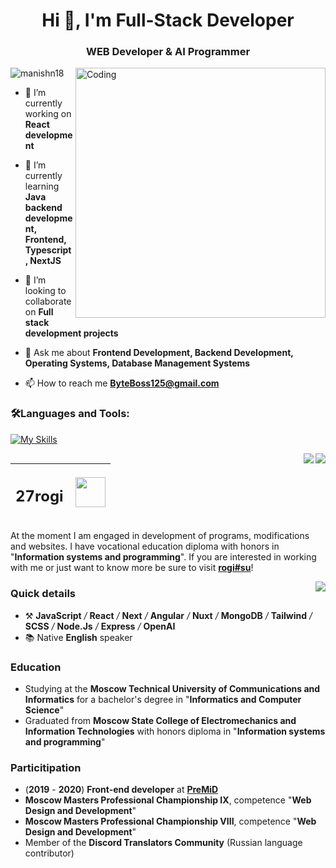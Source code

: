 <h1 align="center">Hi 👋, I'm Full-Stack Developer</h1>
<h3 align="center"> WEB Developer & AI Programmer</h3>
<img align="right" alt="Coding" width="400" src="https://media2.giphy.com/media/qgQUggAC3Pfv687qPC/giphy.gif">

<p align="left"> <img src="https://komarev.com/ghpvc/?username=manishn18&label=Profile%20views&color=0e75b6&style=flat" alt="manishn18" /> </p>

- 🔭 I’m currently working on **React development**

- 🌱 I’m currently learning **Java backend development, Frontend, Typescript, NextJS**

- 👯 I’m looking to collaborate on **Full stack development projects**

- 💬 Ask me about **Frontend Development, Backend Development, Operating Systems, Database Management Systems**

- 📫 How to reach me **ByteBoss125@gmail.com**

<h3 align="left">🛠Languages and Tools:</h3>

  [![My Skills](https://skillicons.dev/icons?i=react,vite,materialui,html,css,tailwind,bootstrap,js,firebase,express,nodejs,mongodb,postman,figma,git)](#)

<img align="right" src="https://img.shields.io/endpoint?url=https%3A%2F%2Fhits.dwyl.com%2F27rogi%2F27rogi.json&style=flat-square&label=%F0%9F%A7%AA%20profile%20views&labelColor=393e43&color=4ecba4" /> [<img align="right" src="https://www.codewars.com/users/27rogi/badges/small" />](https://www.codewars.com/users/27rogi)

| <h2><b>27rogi</b></h2> | <img align="right" width="48" src="https://media4.giphy.com/media/7ai7UN3xf5b1JVYiQd/giphy.gif"> |
| :--- | ---: |  

At the moment I am engaged in development of programs, modifications and websites. I have vocational education diploma with honors in "**Information systems and programming**".
If you are interested in working with me or just want to know more be sure to visit [__**rogi#su**__](https://rogi.su)!

<img align="right" src="https://github-readme-stats.vercel.app/api/top-langs/?username=27rogi&custom_title=%F0%9F%94%A5%20Most%20used%20languages&title_color=4ecba4&text_color=fff&langs_count=6&border_color=393e43&bg_color=121214&card_width=200" />

### Quick details

- ⚒️ **JavaScript** */* **React** */* **Next** */* **Angular** */* **Nuxt** */* **MongoDB** */* **Tailwind** */* **SCSS** */* **Node.Js** */* **Express** */* **OpenAI**
- 📚 Native **English** speaker

### Education
- Studying at the **Moscow Technical University of Communications and Informatics** for a bachelor's degree in "**Informatics and Computer Science**"
- Graduated from **Moscow State College of Electromechanics and Information Technologies** with honors diploma in "**Information systems and programming**"

### Particitipation

- (**2019** - **2020**) **Front-end developer** at [**PreMiD**](https://premid.app/)
- **Moscow Masters Professional Championship IX**, competence "**Web Design and Development**"
- **Moscow Masters Professional Championship VIII**, competence "**Web Design and Development**"
- Member of the **Discord Translators Community** (Russian language contributor)


<div>

